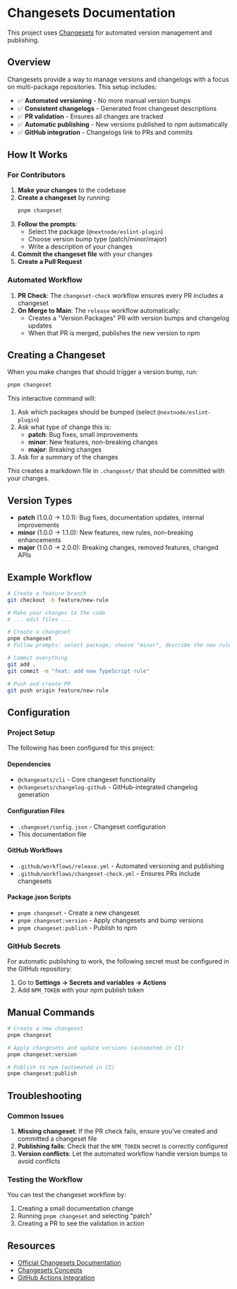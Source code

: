 # Changesets Documentation

This project uses [Changesets](https://github.com/changesets/changesets) for automated version management and publishing.

## Overview

Changesets provide a way to manage versions and changelogs with a focus on multi-package repositories. This setup includes:

- ✅ **Automated versioning** - No more manual version bumps
- ✅ **Consistent changelogs** - Generated from changeset descriptions
- ✅ **PR validation** - Ensures all changes are tracked
- ✅ **Automatic publishing** - New versions published to npm automatically
- ✅ **GitHub integration** - Changelogs link to PRs and commits

## How It Works

### For Contributors

1. **Make your changes** to the codebase
2. **Create a changeset** by running:
    ```bash
    pnpm changeset
    ```
3. **Follow the prompts**:
    - Select the package (`@nextnode/eslint-plugin`)
    - Choose version bump type (patch/minor/major)
    - Write a description of your changes
4. **Commit the changeset file** with your changes
5. **Create a Pull Request**

### Automated Workflow

1. **PR Check**: The `changeset-check` workflow ensures every PR includes a changeset
2. **On Merge to Main**: The `release` workflow automatically:
    - Creates a "Version Packages" PR with version bumps and changelog updates
    - When that PR is merged, publishes the new version to npm

## Creating a Changeset

When you make changes that should trigger a version bump, run:

```bash
pnpm changeset
```

This interactive command will:

1. Ask which packages should be bumped (select `@nextnode/eslint-plugin`)
2. Ask what type of change this is:
    - **patch**: Bug fixes, small improvements
    - **minor**: New features, non-breaking changes
    - **major**: Breaking changes
3. Ask for a summary of the changes

This creates a markdown file in `.changeset/` that should be committed with your changes.

## Version Types

- **patch** (1.0.0 → 1.0.1): Bug fixes, documentation updates, internal improvements
- **minor** (1.0.0 → 1.1.0): New features, new rules, non-breaking enhancements
- **major** (1.0.0 → 2.0.0): Breaking changes, removed features, changed APIs

## Example Workflow

```bash
# Create a feature branch
git checkout -b feature/new-rule

# Make your changes to the code
# ... edit files ...

# Create a changeset
pnpm changeset
# Follow prompts: select package, choose "minor", describe the new rule

# Commit everything
git add .
git commit -m "feat: add new TypeScript rule"

# Push and create PR
git push origin feature/new-rule
```

## Configuration

### Project Setup

The following has been configured for this project:

#### Dependencies

- `@changesets/cli` - Core changeset functionality
- `@changesets/changelog-github` - GitHub-integrated changelog generation

#### Configuration Files

- `.changeset/config.json` - Changeset configuration
- This documentation file

#### GitHub Workflows

- `.github/workflows/release.yml` - Automated versioning and publishing
- `.github/workflows/changeset-check.yml` - Ensures PRs include changesets

#### Package.json Scripts

- `pnpm changeset` - Create a new changeset
- `pnpm changeset:version` - Apply changesets and bump versions
- `pnpm changeset:publish` - Publish to npm

### GitHub Secrets

For automatic publishing to work, the following secret must be configured in the GitHub repository:

1. Go to **Settings → Secrets and variables → Actions**
2. Add `NPM_TOKEN` with your npm publish token

## Manual Commands

```bash
# Create a new changeset
pnpm changeset

# Apply changesets and update versions (automated in CI)
pnpm changeset:version

# Publish to npm (automated in CI)
pnpm changeset:publish
```

## Troubleshooting

### Common Issues

1. **Missing changeset**: If the PR check fails, ensure you've created and committed a changeset file
2. **Publishing fails**: Check that the `NPM_TOKEN` secret is correctly configured
3. **Version conflicts**: Let the automated workflow handle version bumps to avoid conflicts

### Testing the Workflow

You can test the changeset workflow by:

1. Creating a small documentation change
2. Running `pnpm changeset` and selecting "patch"
3. Creating a PR to see the validation in action

## Resources

- [Official Changesets Documentation](https://github.com/changesets/changesets)
- [Changesets Concepts](https://github.com/changesets/changesets/blob/main/docs/intro-to-using-changesets.md)
- [GitHub Actions Integration](https://github.com/changesets/action)
